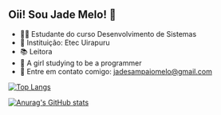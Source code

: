 ## Oii! Sou Jade Melo! 🌸

- 👩‍💻 Estudante do curso Desenvolvimento de Sistemas
- 🏫 Instituição: Etec Uirapuru
- 📚 Leitora
- 🎀 A girl studying to be a programmer
- 📧 Entre em contato comigo: jadesampaiomelo@gmail.com

  

[![Top Langs](https://github-readme-stats.vercel.app/api/top-langs/?username=Jade-Melo&layout=donut)](https://github.com/anuraghazra/github-readme-stats)

[![Anurag's GitHub stats](https://github-readme-stats.vercel.app/api?username=Jade-Melo&show=reviews,discussions_started,discussions_answered,prs_merged,prs_merged_percentage)](https://github.com/anuraghazra/github-readme-stats)
